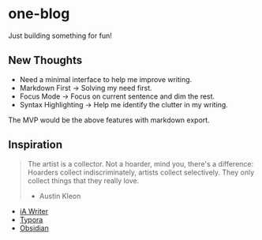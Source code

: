# one-blog

Just building something for fun!

## New Thoughts

- Need a minimal interface to help me improve writing.
- Markdown First -> Solving my need first.
- Focus Mode -> Focus on current sentence and dim the rest.
- Syntax Highlighting -> Help me identify the clutter in my writing.

The MVP would be the above features with markdown export.

## Inspiration

> The artist is a collector. Not a hoarder, mind you, there's a difference: Hoarders collect indiscriminately, artists collect selectively. They only collect things that they really love.
> - Austin Kleon

- [iA Writer](https://ia.net/writer)
- [Typora](https://typora.io/)
- [Obsidian](https://obsidian.md/)
